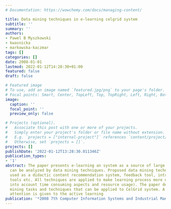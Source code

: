 ```yaml
---
# Documentation: https://wowchemy.com/docs/managing-content/

title: Data mining techniques in e-learning celgrid system
subtitle: ''
summary: ''
authors:
- Pawel B Myszkowski
- kwasnicka
- markowska-kaczmar
tags: []
categories: []
date: 2008-01-01
lastmod: 2022-01-12T14:28:30+01:00
featured: false
draft: false

# Featured image
# To use, add an image named `featured.jpg/png` to your page's folder.
# Focal points: Smart, Center, TopLeft, Top, TopRight, Left, Right, BottomLeft, Bottom, BottomRight.
image:
  caption: ''
  focal_point: ''
  preview_only: false

# Projects (optional).
#   Associate this post with one or more of your projects.
#   Simply enter your project's folder or file name without extension.
#   E.g. `projects = ["internal-project"]` references `content/project/deep-learning/index.md`.
#   Otherwise, set `projects = []`.
projects: []
publishDate: '2022-01-12T13:28:30.011346Z'
publication_types:
- '1'
abstract: The paper presents e-learning an system as a source of large datasets that
  can be analyzed by data mining techniques. Proposed data mining techniques can be
  used as a didactic content recommendation system, feedback tool, intrusion detection
  tools etc. All techniques are applied to make learning process more effective (taking
  into account time consuming aspects and resource usage). The paper describes data
  mining tasks and techniques that can be applied to CelGrid system. A particular
  attention is given to the active learning
publication: '*2008 7th Computer Information Systems and Industrial Management Applications*'
---
```

